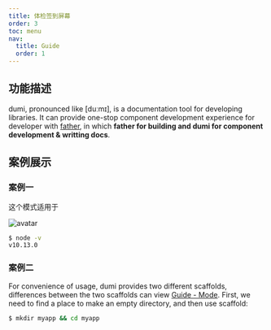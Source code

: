 ```yaml
---
title: 体检签到屏幕
order: 3
toc: menu
nav:
  title: Guide
  order: 1
---
```


## 功能描述

dumi, pronounced like [duːmɪ], is a documentation tool for developing libraries. It can provide one-stop component development experience for developer with [father](https://github.com/umijs/father), in which **father for building and dumi for component development & writting docs**.

## 案例展示

### 案例一
这个模式适用于

![avatar](https://front-images.oss-cn-hangzhou.aliyuncs.com/i4/46b6dc2c9cf5083945be1d94f10d8b22-1926-1092.jpg)

```bash
$ node -v
v10.13.0
```

### 案例二

For convenience of usage, dumi provides two different scaffolds, differences between the two scaffolds can view [Guide - Mode](/config#mode). First, we need to find a place to make an empty directory, and then use scaffold:

```bash
$ mkdir myapp && cd myapp
```
